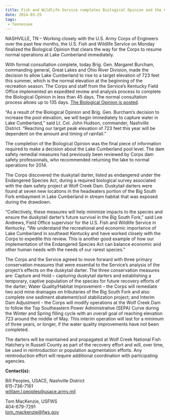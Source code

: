 ```yaml
---
title: Fish and Wildlife Service completes Biological Opinion and the Corps approves plan to raise Lake Cumberland water level
date: 2014-03-25
tags:
 - Tennessee
---
```


NASHVILLE, TN – Working closely with the U.S. Army Corps of Engineers over the past few months, the U.S. Fish and Wildlife Service on Monday finalized the Biological Opinion that clears the way for the Corps to resume normal operations at Lake Cumberland immediately.

With formal consultation complete, today Brig. Gen. Margaret Burcham, commanding general, Great Lakes and Ohio River Division, made the decision to allow Lake Cumberland to rise to a target elevation of 723 feet this summer, which is the normal elevation at the beginning of the recreation season. The Corps and staff from the Service’s Kentucky Field Office implemented an expedited review and analysis process to complete the Biological Opinion in less than 45 days. The normal consultation process allows up to 135 days. [The Biological Opinion is posted](http://www.fws.gov/southeast/news/WolfCreekBO-Final.pdf).

“As a result of the Biological Opinion and Brig. Gen. Burcham’s decision to increase the pool elevation, we will begin immediately to capture water in Lake Cumberland,” said Lt. Col. John Hudson, commander, Nashville District. “Reaching our target peak elevation of 723 feet this year will be dependent on the amount and timing of rainfall.”

The completion of the Biological Opinion was the final piece of information required to make a decision about the Lake Cumberland pool level. The dam safety remedial measures had previously been reviewed by Corps dam safety professionals, who recommended returning the lake to normal operations for 2014.

The Corps discovered the duskytail darter, listed as endangered under the Endangered Species Act, during a required biological survey associated with the dam safety project at Wolf Creek Dam. Duskytail darters were found at seven new locations in the headwaters portion of the Big South Fork embayment in Lake Cumberland in stream habitat that was exposed during the drawdown.

“Collectively, these measures will help minimize impacts to the species and ensure the duskytail darter’s future survival in the Big South Fork,” said Lee Andrews, Field Office supervisor for the U.S. Fish and Wildlife Service in Kentucky. “We understand the recreational and economic importance of Lake Cumberland in southeast Kentucky and have worked closely with the Corps to expedite this review. This is another good example of how our implementation of the Endangered Species Act can balance economic and other human needs with the needs of our rarest species.”

The Corps and the Service agreed to move forward with three primary conservation measures that were essential to the Service’s analysis of the project’s effects on the duskytail darter. The three conservation measures are: Capture and Hold – capturing duskytail darters and establishing a temporary, captive population of the species for future recovery efforts of the darter; Water Quality/Habitat Improvement – the Corps will remediate two acid mine drainages on tributaries of the Big South Fork and also complete one sediment abatement/soil stabilization project; and Interim Dam Adjustment - the Corps will modify operations at the Wolf Creek Dam to follow the Top Southeastern Power Administrative (SEPA) Curve during the Winter and Spring filling cycle with an overall goal of reaching elevation 723 around the middle of May. This interim operation will last for a minimum of three years, or longer, if the water quality improvements have not been completed.

The darters will be maintained and propagated at Wolf Creek National Fish Hatchery in Russell County as part of the recovery effort and will, over time, be used in reintroduction or population augmentation efforts. Any reintroduction effort will require additional coordination with participating agencies.

**Contact(s):**  

Bill Peoples, USACE, Nashville District  
615-736-7161  
[william.l.peoples@usace.army.mil](mailto:william.l.peoples@usace.army.mil)

Tom MacKenzie, USFWS  
404-679-7291  
[tom_mackenzie@fws.gov](mailto:tom_mackenzie@fws.gov)
